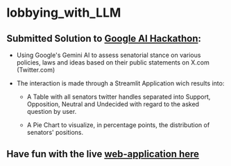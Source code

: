 # lobbying_with_LLM
## Submitted Solution to [Google AI Hackathon](https://googleai.devpost.com/):
* Using Google's Gemini AI to assess senatorial stance on various policies, laws and ideas based on their public statements on X.com (Twitter.com)
* The interaction is made through a Streamlit Application wich results into:
  
  * A Table with all senators twitter handles separated into Support, Opposition, Neutral and Undecided with regard to the asked question by user.
  
  * A Pie Chart to visualize, in percentage points, the distribution of senators' positions.

## Have fun with the live [web-application here](https://lobbying-ai.streamlit.app)
